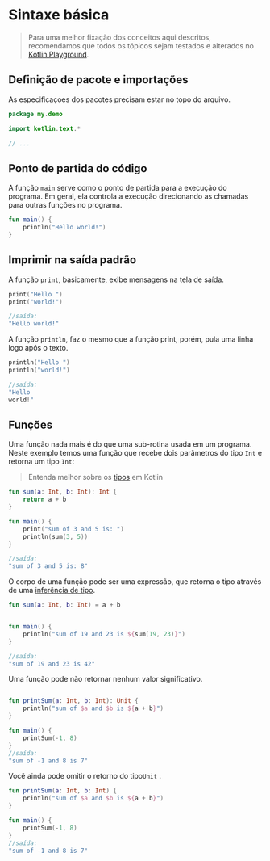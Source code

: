 # Sintaxe básica

> Para uma melhor fixação dos conceitos aqui descritos, recomendamos que todos os tópicos sejam testados e alterados no [Kotlin Playground](https://play.kotlinlang.org/). 

## Definição de pacote e importações
As especificaçoes dos pacotes precisam estar no topo do arquivo.
```kotlin
package my.demo

import kotlin.text.*

// ...
```
## Ponto de partida do código
A função `main` serve como o ponto de partida para a execução do programa. Em geral, ela controla a execução direcionando as chamadas para outras funções no programa.
```kotlin
fun main() {
    println("Hello world!")
}
```
## Imprimir na saída padrão 
A função `print`, basicamente, exibe mensagens na tela de saída. 
```kotlin
print("Hello ")
print("world!")

//saída: 
"Hello world!"
```
A função `println`, faz o mesmo que a função print, porém, pula uma linha logo após o texto. 
```kotlin
println("Hello ")
println("world!")

//saída: 
"Hello 
world!"
```
## Funções
Uma função nada mais é do que uma sub-rotina usada em um programa.
Neste exemplo temos uma função que recebe dois parâmetros do tipo `Int` e retorna um tipo `Int`:

> Entenda melhor sobre os [tipos](basic-types.md) em Kotlin
```kotlin
fun sum(a: Int, b: Int): Int {
    return a + b
}

fun main() {
    print("sum of 3 and 5 is: ")
    println(sum(3, 5))
}

//saída: 
"sum of 3 and 5 is: 8"
```
O corpo de uma função pode ser uma expressão, que retorna o tipo através de uma [inferência de tipo](https://kotlinlang.org/spec/type-inference.html).

```kotlin
fun sum(a: Int, b: Int) = a + b


fun main() {
    println("sum of 19 and 23 is ${sum(19, 23)}")
}

//saída: 
"sum of 19 and 23 is 42"
```

Uma função pode não retornar nenhum valor significativo.

```kotlin

fun printSum(a: Int, b: Int): Unit {
    println("sum of $a and $b is ${a + b}")
}

fun main() {
    printSum(-1, 8)
}
//saída: 
"sum of -1 and 8 is 7"
```

Você ainda pode omitir o retorno do tipo`Unit` .

```kotlin
fun printSum(a: Int, b: Int) {
    println("sum of $a and $b is ${a + b}")
}

fun main() {
    printSum(-1, 8)
}
//saída: 
"sum of -1 and 8 is 7"
```

